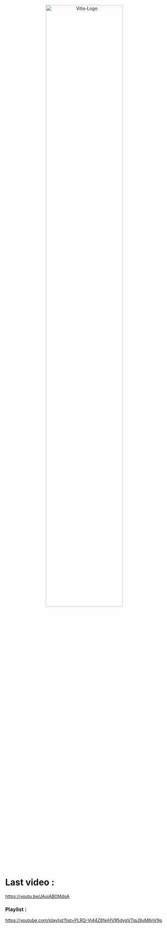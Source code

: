 <p align="center">

  <img width="70%" alt="Vitis-Logo" src="https://github.com/arthchav/vitis/assets/115209795/98c52ac8-19db-45fa-b434-3267a62fa7bd" />
</p>

# Last video : 



https://youtu.be/JAuiAB0MdsA

### Playlist : 

https://youtube.com/playlist?list=PLRQ-Vj44Z8fejHV95dyqV7iqJ9uM6nV9p





